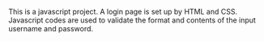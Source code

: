 This is a javascript project. A login page is set up by HTML and CSS. Javascript codes are used to validate the format and contents of the input username and password. 

